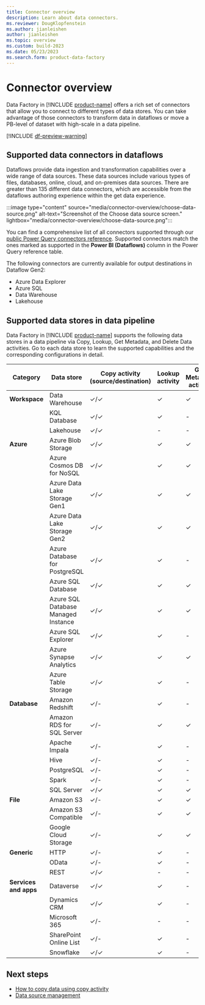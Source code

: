 ```yaml
---
title: Connector overview
description: Learn about data connectors.
ms.reviewer: DougKlopfenstein
ms.author: jianleishen
author: jianleishen
ms.topic: overview 
ms.custom: build-2023
ms.date: 05/23/2023
ms.search.form: product-data-factory
---
```


# Connector overview

Data Factory in [!INCLUDE [product-name](../includes/product-name.md)] offers a rich set of connectors that allow you to connect to different types of data stores. You can take advantage of those connectors to transform data in dataflows or move a PB-level of dataset with high-scale in a data pipeline.

[!INCLUDE [df-preview-warning](includes/data-factory-preview-warning.md)]

## Supported data connectors in dataflows

Dataflows provide data ingestion and transformation capabilities over a wide range of data sources. These data sources include various types of files, databases, online, cloud, and on-premises data sources. There are greater than 135 different data connectors, which are accessible from the dataflows authoring experience within the get data experience.

:::image type="content" source="media/connector-overview/choose-data-source.png" alt-text="Screenshot of the Choose data source screen." lightbox="media/connector-overview/choose-data-source.png":::

You can find a comprehensive list of all connectors supported through our [public Power Query connectors reference](/power-query/connectors/). Supported connectors match the ones marked as supported in the **Power BI (Dataflows)** column in the Power Query reference table.

The following connectors are currently available for output destinations in Dataflow Gen2:

- Azure Data Explorer
- Azure SQL
- Data Warehouse
- Lakehouse

## Supported data stores in data pipeline

Data Factory in [!INCLUDE [product-name](../includes/product-name.md)] supports the following data stores in a data pipeline via Copy, Lookup, Get Metadata, and Delete Data activities. Go to each data store to learn the supported capabilities and the corresponding configurations in detail.

| **Category** | **Data store** | **Copy activity (source/destination)** | **Lookup activity** | **Get Metadata activity** | **Delete activity** | **Script activity** | **Stored Procedure activity** |
|---|---|---|---|---|---|---|---|
| **Workspace** | Data Warehouse | ✓/✓ | ✓ | ✓ | - | ✓ | ✓ |
|  | KQL Database | ✓/✓ | ✓ | - | - | - | - |
|  | Lakehouse | ✓/✓ | - | - | ✓ | - | - |
| **Azure** | Azure Blob Storage | ✓/✓ | ✓ | ✓ | ✓ | - | - |
|  | Azure Cosmos DB for NoSQL | ✓/✓ | ✓ | ✓ | ✓ | - | - |
|  | Azure Data Lake Storage Gen1 | ✓/✓ | ✓ | ✓ | ✓ | - | - |
|  | Azure Data Lake Storage Gen2 | ✓/✓ | ✓ | ✓ | ✓ | - | - |
|  | Azure Database for PostgreSQL  | ✓/✓ | ✓ | - | - | - | - |
|  | Azure SQL Database | ✓/✓ | ✓ | ✓ | ✓ | ✓ | ✓ |
|  | Azure SQL Database Managed Instance | ✓/✓ | ✓ | ✓ | - | ✓ | ✓ |
|  | Azure SQL Explorer | ✓/✓ | ✓ | - | - | - | - |
|  | Azure Synapse Analytics | ✓/✓ | ✓ | ✓ | - | ✓ | ✓ |
|  | Azure Table Storage | ✓/✓ | ✓ | - | - | - | - |
| **Database** | Amazon Redshift | ✓/-  | ✓ | - | - | - | - |
|  | Amazon RDS for SQL Server | ✓/-  | ✓ | ✓ | ✓ | - | - |
|  | Apache Impala | ✓/-  | ✓ | - | - | - | - |
|  | Hive  | ✓/-  | ✓ | - | - | - | - |
|  | PostgreSQL | ✓/-  | ✓ | - | - | - | - |
|  | Spark | ✓/-  | ✓ | - | - | - | - |
|  | SQL Server | ✓/✓ | ✓ | ✓ | - | ✓ | ✓ |
| **File** | Amazon S3 | ✓/-  | ✓ | ✓ | ✓ | - | - |
|  | Amazon S3 Compatible | ✓/-  | ✓ | ✓ | ✓ | - | - |
|  | Google Cloud Storage | ✓/-  | ✓ | ✓ | ✓ | - | - |
| **Generic** | HTTP | ✓/-  | ✓ | - | - | - | - |
|  | OData | ✓/-  | ✓ | - | - | - | - |
|  | REST | ✓/✓ | - | - | - | - | - |
| **Services and apps** | Dataverse | ✓/✓ | ✓ | - | - | - | - |
|  | Dynamics CRM | ✓/✓ | ✓ | - | - | - | - |
|  | Microsoft 365 | ✓/- | - | - | - | - | - |
|  | SharePoint Online List | ✓/- | ✓ | - | - | - | - |
|  | Snowflake | ✓/✓ | ✓ | - | - | ✓ | - |

## Next steps

- [How to copy data using copy activity](copy-data-activity.md)
- [Data source management](data-source-management.md)
